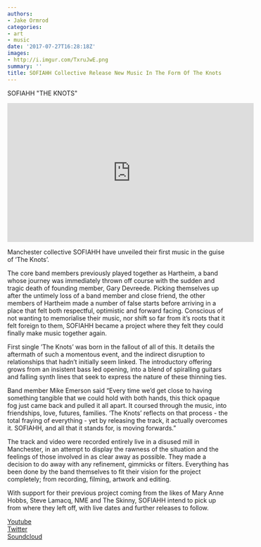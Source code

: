 ```yaml
---
authors:
- Jake Ormrod
categories:
- art
- music
date: '2017-07-27T16:28:18Z'
images:
- http://i.imgur.com/TxruJwE.png
summary: ''
title: SOFIAHH Collective Release New Music In The Form Of The Knots
---
```

SOFIAHH
"THE KNOTS"
 
<iframe width="560" height="315" src="https://www.youtube.com/embed/T2zzPsLSDO0" frameborder="0" allowfullscreen></iframe>

Manchester collective SOFIAHH have unveiled their first music in the guise of ‘The Knots’. 

The core band members previously played together as Hartheim, a band whose journey was immediately thrown off course with the sudden and tragic death of founding member, Gary Devreede. Picking themselves up after the untimely loss of a band member and close friend, the other members of Hartheim made a number of false starts before arriving in a place that felt both respectful, optimistic and forward facing. Conscious of not wanting to memorialise their music, nor shift so far from it’s roots that it felt foreign to them, SOFIAHH became a project where they felt they could finally make music together again.
 
First single ’The Knots’ was born in the fallout of all of this. It details the aftermath of such a momentous event, and the indirect disruption to relationships that hadn’t initially seem linked. The introductory offering grows from an insistent bass led opening, into a blend of spiralling guitars and falling synth lines that seek to express the nature of these thinning ties. 
 
Band member Mike Emerson said “Every time we’d get close to having something tangible that we could hold with both hands, this thick opaque fog just came back and pulled it all apart. It coursed through the music, into friendships, love, futures, families. ‘The Knots’ reflects on that process - the total fraying of everything - yet by releasing the track, it actually overcomes it. SOFIAHH, and all that it stands for, is moving forwards.”
 
The track and video were recorded entirely live in a disused mill in Manchester, in an attempt to display the rawness of the situation and the feelings of those involved in as clear away as possible. They made a decision to do away with any refinement, gimmicks or filters. Everything has been done by the band themselves to fit their vision for the project completely; from recording, filming, artwork and editing. 
 
With support for their previous project coming from the likes of Mary Anne Hobbs, Steve Lamacq, NME and The Skinny, SOFIAHH intend to pick up from where they left off, with live dates and further releases to follow.

[Youtube](https://www.youtube.com/channel/UCwInnSoGBro6SzZHDJuatPA "")<br>
[Twitter](https://twitter.com/thencamesofiahh "")<br>
[Soundcloud](https://soundcloud.com/thencamesofiahh "")<br>